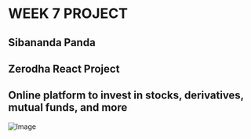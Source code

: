 
# WEEK 7 PROJECT

## Sibananda Panda

## Zerodha React Project

## Online platform to invest in stocks, derivatives, mutual funds, and more

![Image ](https://cdn1.imggmi.com/uploads/2019/9/22/ccf5bd66c4504af905d73fca688eb294-full.png)
